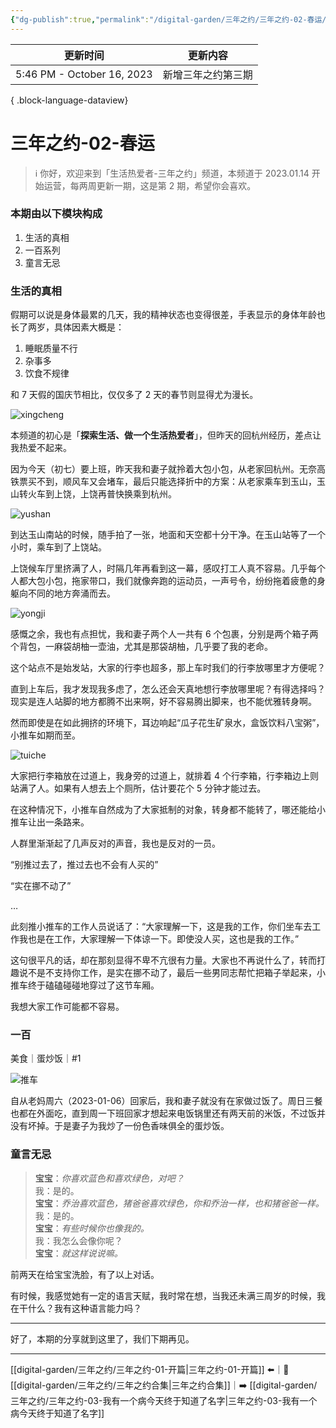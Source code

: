 ```yaml
---
{"dg-publish":true,"permalink":"/digital-garden/三年之约/三年之约-02-春运/","noteIcon":"1"}
---
```



| 更新时间                       | 更新内容      |
| -------------------------- | --------- |
| 5:46 PM - October 16, 2023 | 新增三年之约第三期 |

{ .block-language-dataview}

# 三年之约-02-春运

> ℹ️ 你好，欢迎来到「生活热爱者-三年之约」频道，本频道于 2023.01.14 开始运营，每两周更新一期，这是第 2 期，希望你会喜欢。

### 本期由以下模块构成

1. 生活的真相
2. 一百系列
3. 童言无忌

### 生活的真相

假期可以说是身体最累的几天，我的精神状态也变得很差，手表显示的身体年龄也长了两岁，具体因素大概是：

1. 睡眠质量不行
2. 杂事多
3. 饮食不规律

和 7 天假的国庆节相比，仅仅多了 2 天的春节则显得尤为漫长。

![xingcheng](https://100-1258489360.cos.ap-shanghai.myqcloud.com/image-20230129213255334.png)

本频道的初心是「**探索生活、做一个生活热爱者**」，但昨天的回杭州经历，差点让我热爱不起来。

因为今天（初七）要上班，昨天我和妻子就拎着大包小包，从老家回杭州。无奈高铁票买不到，顺风车又会堵车，最后只能选择折中的方案：从老家乘车到玉山，玉山转火车到上饶，上饶再普快换乘到杭州。

![yushan](https://100-1258489360.cos.ap-shanghai.myqcloud.com/image-20230128162247884.jpeg)

到达玉山南站的时候，随手拍了一张，地面和天空都十分干净。在玉山站等了一个小时，乘车到了上饶站。

上饶候车厅里挤满了人，时隔几年再看到这一幕，感叹打工人真不容易。几乎每个人都大包小包，拖家带口，我们就像奔跑的运动员，一声号令，纷纷拖着疲惫的身躯向不同的地方奔涌而去。

![yongji](https://100-1258489360.cos.ap-shanghai.myqcloud.com/image-20230128163011692.jpeg)

感慨之余，我也有点担忧，我和妻子两个人一共有 6 个包裹，分别是两个箱子两个背包，一麻袋胡柚一壶油，尤其是那袋胡柚，几乎要了我的老命。

这个站点不是始发站，大家的行李也超多，那上车时我们的行李放哪里才方便呢？

直到上车后，我才发现我多虑了，怎么还会天真地想行李放哪里呢？有得选择吗？现实是连人站脚的地方都腾不出来啊，好不容易腾出脚来，也不能优雅转身啊。

然而即使是在如此拥挤的环境下，耳边响起“瓜子花生矿泉水，盒饭饮料八宝粥”，小推车如期而至。

![tuiche](https://100-1258489360.cos.ap-shanghai.myqcloud.com/image-20230128165533393.jpeg)

大家把行李箱放在过道上，我身旁的过道上，就排着 4 个行李箱，行李箱边上则站满了人。如果有人想去上个厕所，估计要花个 5 分钟才能过去。

在这种情况下，小推车自然成为了大家抵制的对象，转身都不能转了，哪还能给小推车让出一条路来。

人群里渐渐起了几声反对的声音，我也是反对的一员。

“别推过去了，推过去也不会有人买的”

“实在挪不动了”

…

此刻推小推车的工作人员说话了：“大家理解一下，这是我的工作，你们坐车去工作我也是在工作，大家理解一下体谅一下。即使没人买，这也是我的工作。”

这句很平凡的话，却在那刻显得不卑不亢很有力量。大家也不再说什么了，转而打趣说不是不支持你工作，是实在挪不动了，最后一些男同志帮忙把箱子举起来，小推车终于磕磕碰碰地穿过了这节车厢。

我想大家工作可能都不容易。

### 一百

美食｜蛋炒饭｜#1

![推车](https://100-1258489360.cos.ap-shanghai.myqcloud.com/image-20230128172424223.png)

自从老妈周六（2023-01-06）回家后，我和妻子就没有在家做过饭了。周日三餐也都在外面吃，直到周一下班回家才想起来电饭锅里还有两天前的米饭，不过饭并没有坏掉。于是妻子为我炒了一份色香味俱全的蛋炒饭。

### 童言无忌

> **宝宝**：_你喜欢蓝色和喜欢绿色，对吧？_  
> 我：是的。  
> **宝宝**：_乔治喜欢蓝色，猪爸爸喜欢绿色，你和乔治一样，也和猪爸爸一样。_  
> 我：是的。  
> **宝宝**：_有些时候你也像我的。_  
> 我：我怎么会像你呢？  
> **宝宝**：_就这样说说嘛。_

前两天在给宝宝洗脸，有了以上对话。

有时候，我感觉她有一定的语言天赋，我时常在想，当我还未满三周岁的时候，我在干什么？我有这种语言能力吗？

---

好了，本期的分享就到这里了，我们下期再见。

---

[[digital-garden/三年之约/三年之约-01-开篇\|三年之约-01-开篇]] ⬅️｜📑 [[digital-garden/三年之约/三年之约合集\|三年之约合集]]｜➡️ [[digital-garden/三年之约/三年之约-03-我有一个病今天终于知道了名字\|三年之约-03-我有一个病今天终于知道了名字]]
